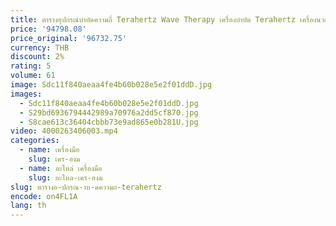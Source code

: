 ```yaml
---
title: ตารางอุปกรณ์บําบัดความถี่ Terahertz Wave Therapy เครื่องบําบัด Terahertz เครื่องนวดเท้า Terahertz
price: '94798.08'
price_original: '96732.75'
currency: THB
discount: 2%
rating: 5
volume: 61
image: Sdc11f840aeaa4fe4b60b028e5e2f01ddD.jpg
images:
  - Sdc11f840aeaa4fe4b60b028e5e2f01ddD.jpg
  - S29bd6936794442989a70976a2dd5cf870.jpg
  - S8cae613c36404cbbb73e9ad865e0b281U.jpg
video: 4000263406003.mp4
categories:
  - name: เครื่องมือ
    slug: เคร-องม
  - name: อะไหล่ เครื่องมือ
    slug: อะไหล-เคร-องม
slug: ตารางอ-ปกรณ-าบ-ดความถ-terahertz
encode: on4FL1A
lang: th
---
```

  